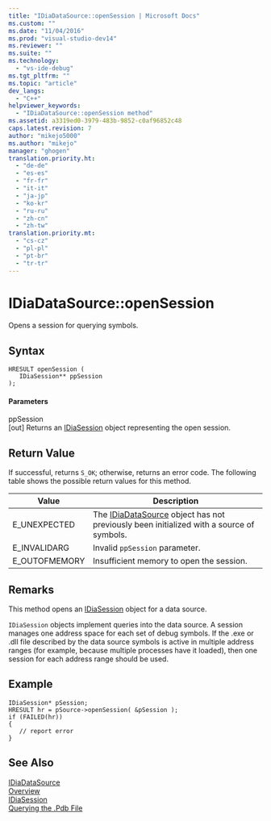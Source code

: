 ```yaml
---
title: "IDiaDataSource::openSession | Microsoft Docs"
ms.custom: ""
ms.date: "11/04/2016"
ms.prod: "visual-studio-dev14"
ms.reviewer: ""
ms.suite: ""
ms.technology: 
  - "vs-ide-debug"
ms.tgt_pltfrm: ""
ms.topic: "article"
dev_langs: 
  - "C++"
helpviewer_keywords: 
  - "IDiaDataSource::openSession method"
ms.assetid: a3319ed0-3979-483b-9852-c0af96852c48
caps.latest.revision: 7
author: "mikejo5000"
ms.author: "mikejo"
manager: "ghogen"
translation.priority.ht: 
  - "de-de"
  - "es-es"
  - "fr-fr"
  - "it-it"
  - "ja-jp"
  - "ko-kr"
  - "ru-ru"
  - "zh-cn"
  - "zh-tw"
translation.priority.mt: 
  - "cs-cz"
  - "pl-pl"
  - "pt-br"
  - "tr-tr"
---
```

# IDiaDataSource::openSession
Opens a session for querying symbols.  
  
## Syntax  
  
```cpp#  
HRESULT openSession (   
   IDiaSession** ppSession  
);  
```  
  
#### Parameters  
 ppSession  
 [out] Returns an [IDiaSession](../../debugger/debug-interface-access/idiasession.md) object representing the open session.  
  
## Return Value  
 If successful, returns `S_OK`; otherwise, returns an error code. The following table shows the possible return values for this method.  
  
|Value|Description|  
|-----------|-----------------|  
|E_UNEXPECTED|The [IDiaDataSource](../../debugger/debug-interface-access/idiadatasource.md) object has not previously been initialized with a source of symbols.|  
|E_INVALIDARG|Invalid `ppSession` parameter.|  
|E_OUTOFMEMORY|Insufficient memory to open the session.|  
  
## Remarks  
 This method opens an [IDiaSession](../../debugger/debug-interface-access/idiasession.md) object for a data source.  
  
 `IDiaSession` objects implement queries into the data source. A session manages one address space for each set of debug symbols. If the .exe or .dll file described by the data source symbols is active in multiple address ranges (for example, because multiple processes have it loaded), then one session for each address range should be used.  
  
## Example  
  
```cpp#  
IDiaSession* pSession;  
HRESULT hr = pSource->openSession( &pSession );  
if (FAILED(hr))  
{  
   // report error  
}  
```  
  
## See Also  
 [IDiaDataSource](../../debugger/debug-interface-access/idiadatasource.md)   
 [Overview](../../debugger/debug-interface-access/overview-debug-interface-access-sdk.md)   
 [IDiaSession](../../debugger/debug-interface-access/idiasession.md)   
 [Querying the .Pdb File](../../debugger/debug-interface-access/querying-the-dot-pdb-file.md)